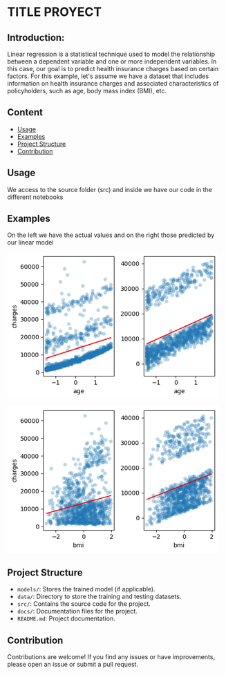# TITLE PROYECT

## Introduction:

Linear regression is a statistical technique used to model the relationship between a dependent variable and one or more independent variables. In this case, our goal is to predict health insurance charges based on certain factors.
For this example, let's assume we have a dataset that includes information on health insurance charges and associated characteristics of policyholders, such as age, body mass index (BMI), etc.


## Content

- [Usage](#usage)
- [Examples](#examples)
- [Project Structure](#project-structure)
- [Contribution](#contribution)


## Usage

We access to the source folder (src) and inside we have our code in the different notebooks

## Examples

On the left we have the actual values and on the right those predicted by our linear model

![regresion_linear](docs/output.png)

![regresion_linear](docs/output2.png)


## Project Structure

- `models/`: Stores the trained model (if applicable).
- `data/`: Directory to store the training and testing datasets.
- `src/`: Contains the source code for the project.
- `docs/`: Documentation files for the project.
- `README.md`: Project documentation.

## Contribution

Contributions are welcome! If you find any issues or have improvements, please open an issue or submit a pull request.

